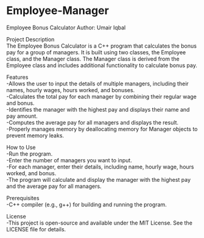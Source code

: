 # Employee-Manager
Employee Bonus Calculator
Author: Umair Iqbal

Project Description<br>
The Employee Bonus Calculator is a C++ program that calculates the bonus pay for a group of managers. It is built using two classes, the Employee class, and the Manager class. The Manager class is derived from the Employee class and includes additional functionality to calculate bonus pay.

Features <br>
-Allows the user to input the details of multiple managers, including their names, hourly wages, hours worked, and bonuses. <br>
-Calculates the total pay for each manager by combining their regular wage and bonus. <br>
-Identifies the manager with the highest pay and displays their name and pay amount. <br>
-Computes the average pay for all managers and displays the result.<br>
-Properly manages memory by deallocating memory for Manager objects to prevent memory leaks.<br>

How to Use <br>
-Run the program. <br>
-Enter the number of managers you want to input. <br>
-For each manager, enter their details, including name, hourly wage, hours worked, and bonus. <br>
-The program will calculate and display the manager with the highest pay and the average pay for all managers. <br>

Prerequisites <br>
-C++ compiler (e.g., g++) for building and running the program. <br>

License <br>
-This project is open-source and available under the MIT License. See the LICENSE file for details.<br>

